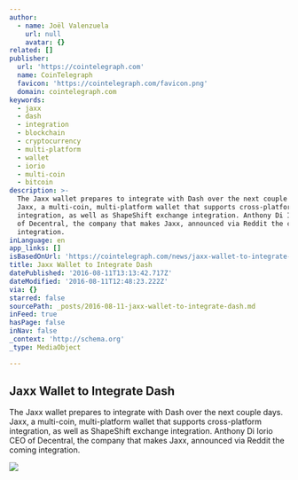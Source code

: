 ```yaml
---
author:
  - name: Joël Valenzuela
    url: null
    avatar: {}
related: []
publisher:
  url: 'https://cointelegraph.com'
  name: CoinTelegraph
  favicon: 'https://cointelegraph.com/favicon.png'
  domain: cointelegraph.com
keywords:
  - jaxx
  - dash
  - integration
  - blockchain
  - cryptocurrency
  - multi-platform
  - wallet
  - iorio
  - multi-coin
  - bitcoin
description: >-
  The Jaxx wallet prepares to integrate with Dash over the next couple days.
  Jaxx, a multi-coin, multi-platform wallet that supports cross-platform
  integration, as well as ShapeShift exchange integration. Anthony Di Iorio CEO
  of Decentral, the company that makes Jaxx, announced via Reddit the coming
  integration.
inLanguage: en
app_links: []
isBasedOnUrl: 'https://cointelegraph.com/news/jaxx-wallet-to-integrate-dash'
title: Jaxx Wallet to Integrate Dash
datePublished: '2016-08-11T13:13:42.717Z'
dateModified: '2016-08-11T12:48:23.222Z'
via: {}
starred: false
sourcePath: _posts/2016-08-11-jaxx-wallet-to-integrate-dash.md
inFeed: true
hasPage: false
inNav: false
_context: 'http://schema.org'
_type: MediaObject

---
```

<article style=""><h1>Jaxx Wallet to Integrate Dash</h1><p>The Jaxx wallet prepares to integrate with Dash over the next couple days. Jaxx, a multi-coin, multi-platform wallet that supports cross-platform integration, as well as ShapeShift exchange integration. Anthony Di Iorio CEO of Decentral, the company that makes Jaxx, announced via Reddit the coming integration.</p><img src="https://cointelegraph.com/images/725_Ly9jb2ludGVsZWdyYXBoLmNvbS9zdG9yYWdlL3VwbG9hZHMvdmlldy8yYWZhODEwNWRjNTJjMmQyYTI3MWU1ZWU3MWRhMDFlZC5qcGc=.jpg" /></article>